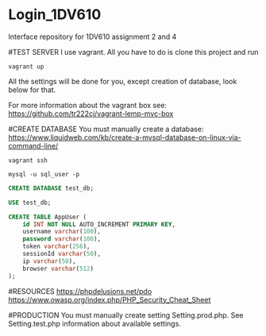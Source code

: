 # Login_1DV610
Interface repository for 1DV610 assignment 2 and 4

#TEST SERVER
I use vagrant. All you have to do is clone this project and run

```
vagrant up
```

All the settings will be done for you, except creation of database, look below for that.

For more information about the vagrant box see: https://github.com/tr222cj/vagrant-lemp-mvc-box

#CREATE DATABASE
You must manually create a database:  
https://www.liquidweb.com/kb/create-a-mysql-database-on-linux-via-command-line/

```
vagrant ssh
```

```
mysql -u sql_user -p
```

```sql
CREATE DATABASE test_db;

USE test_db;

CREATE TABLE AppUser (
    id INT NOT NULL AUTO_INCREMENT PRIMARY KEY,
    username varchar(100),
    password varchar(100),
    token varchar(256),
    sessionId varchar(50),
    ip varchar(50),
    browser varchar(512)
);
```

#RESOURCES
https://phpdelusions.net/pdo  
https://www.owasp.org/index.php/PHP_Security_Cheat_Sheet

#PRODUCTION
You must manually create setting Setting.prod.php. See Setting.test.php information
about available settings.  
